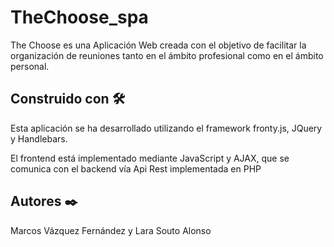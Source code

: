 # TheChoose_spa

The Choose es una Aplicación Web creada con el objetivo de facilitar la organización de reuniones tanto en el ámbito profesional como en el ámbito personal.

## Construido con 🛠️

Esta aplicación se ha desarrollado utilizando el framework fronty.js, JQuery y Handlebars.

El frontend está implementado mediante JavaScript y AJAX, que se comunica con el backend vía Api Rest implementada en PHP

## Autores ✒️

Marcos Vázquez Fernández y Lara Souto Alonso
